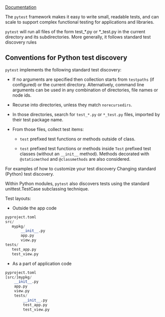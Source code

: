 [Documentation](https://docs.pytest.org)

The `pytest` framework makes it easy to write small, readable tests, and can scale to support complex functional testing for applications and libraries.

`pytest` will run all files of the form test_*.py or *_test.py in the current directory and its subdirectories. More generally, it follows standard test discovery rules

## Conventions for Python test discovery
`pytest` implements the following standard test discovery:

- If no arguments are specified then collection starts from `testpaths` (if configured) or the current directory. Alternatively, command line arguments can be used in any combination of directories, file names or node ids.
    
- Recurse into directories, unless they match `norecursedirs`.
    
- In those directories, search for `test_*.py` or `*_test.py` files, imported by their test package name.
    
- From those files, collect test items:
    
    - `test` prefixed test functions or methods outside of class.
        
    - `test` prefixed test functions or methods inside `Test` prefixed test classes (without an `__init__` method). Methods decorated with `@staticmethod` and `@classmethods` are also considered.
        

For examples of how to customize your test discovery Changing standard (Python) test discovery.

Within Python modules, `pytest` also discovers tests using the standard unittest.TestCase subclassing technique.


Test layouts:
 - Outside the app code 
 ```python 
pyproject.toml
src/
    mypkg/
        __init__.py
        app.py
        view.py
tests/
    test_app.py
    test_view.py
 ```
  - As a part of application code
```python
pyproject.toml
[src/]mypkg/
    __init__.py
    app.py
    view.py
    tests/
        __init__.py
        test_app.py
        test_view.py
```